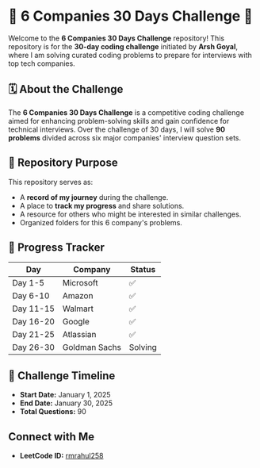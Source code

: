 # 🌟 6 Companies 30 Days Challenge 🌟

Welcome to the **6 Companies 30 Days Challenge** repository! This repository is for the **30-day coding challenge** initiated by **Arsh Goyal**, where I am solving curated coding problems to prepare for interviews with top tech companies.  

## 🗓 About the Challenge  
The **6 Companies 30 Days Challenge** is a competitive coding challenge aimed for enhancing problem-solving skills and gain confidence for technical interviews. Over the challenge of 30 days, I will solve **90 problems** divided across six major companies' interview question sets.  

## 📂 Repository Purpose  
This repository serves as:  
- A **record of my journey** during the challenge.  
- A place to **track my progress** and share solutions.  
- A resource for others who might be interested in similar challenges.  
- Organized folders for this 6 company's problems. 


## 🚀 Progress Tracker  
| Day  | Company      | Status              |  
|------|--------------|---------------------|  
| Day 1-5 | Microsoft |               ✅    |
| Day 6-10  | Amazon  |               ✅    |
| Day 11-15 | Walmart |               ✅    |
| Day 16-20 | Google |                ✅    |
| Day 21-25 | Atlassian |             ✅    |
| Day 26-30 | Goldman Sachs |       Solving  |



## 🚀 Challenge Timeline  
- **Start Date:** January 1, 2025  
- **End Date:** January 30, 2025  
- **Total Questions:** 90  


## Connect with Me
- **LeetCode ID:** [rmrahul258](https://leetcode.com/u/rmrahul258/)

